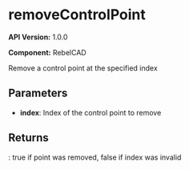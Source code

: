 # removeControlPoint

**API Version:** 1.0.0

**Component:** RebelCAD

Remove a control point at the specified index

## Parameters

- **index**: Index of the control point to remove

## Returns

: true if point was removed, false if index was invalid

